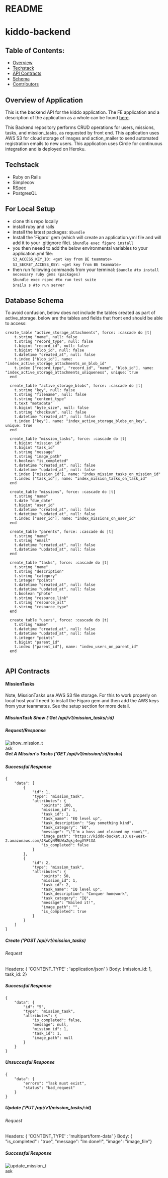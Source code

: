 # README
# kiddo-backend

## Table of Contents:

- [Overview](#overview)
- [Techstack](#techstack)
- [API Contracts](#api-contracts)
- [Schema](#schema)
- [Contributors](#contributors)

## Overview of Application
This is the backend API for the kiddo application.  The FE application and a description of the application as a whole can be found [here](https://github.com/kiddo-capstone/kiddo-frontend). 

This Backend repository performs CRUD operations for users, missions, tasks, and mission_tasks, as requested by front end.  This application uses AWS S3 for cloud storage of images and action_mailer to send automated registration emails to new users.  This application uses Circle for continuous integration and is deployed on Heroku.  


## Techstack

- Ruby on Rails
- Simplecov
- RSpec
- PostgresQL

## For Local Setup
- clone this repo locally
- install ruby and rails
- install the latest packages:
`$bundle`
- Install the 'Figaro' gem (which will create an application.yml file and will add it to your .gitignore file).
`$bundle exec figaro install`<br>
- you then neeed to add the below environmental variables to your application.yml file:<br>
`S3_ACCESS_KEY_ID: <get key from BE teammate>`<br>
`S3_SECRET_ACCESS_KEY: <get key from BE teammate>`<br>
- then run following commands from your terminal:
`$bundle #to install necessary ruby gems (packages)`<br>
`$bundle exec rspec #to run test suite`<br>
`$rails s #to run server`<br>

## Database Schema
To avoid confusion, below does not include the tables created as part of active_storage.  below are the tables and fields that front end should be able to access:
```
create_table "active_storage_attachments", force: :cascade do |t|
    t.string "name", null: false
    t.string "record_type", null: false
    t.bigint "record_id", null: false
    t.bigint "blob_id", null: false
    t.datetime "created_at", null: false
    t.index ["blob_id"], name: "index_active_storage_attachments_on_blob_id"
    t.index ["record_type", "record_id", "name", "blob_id"], name: "index_active_storage_attachments_uniqueness", unique: true
  end

  create_table "active_storage_blobs", force: :cascade do |t|
    t.string "key", null: false
    t.string "filename", null: false
    t.string "content_type"
    t.text "metadata"
    t.bigint "byte_size", null: false
    t.string "checksum", null: false
    t.datetime "created_at", null: false
    t.index ["key"], name: "index_active_storage_blobs_on_key", unique: true
  end

  create_table "mission_tasks", force: :cascade do |t|
    t.bigint "mission_id"
    t.bigint "task_id"
    t.string "message"
    t.string "image_path"
    t.boolean "is_completed"
    t.datetime "created_at", null: false
    t.datetime "updated_at", null: false
    t.index ["mission_id"], name: "index_mission_tasks_on_mission_id"
    t.index ["task_id"], name: "index_mission_tasks_on_task_id"
  end

  create_table "missions", force: :cascade do |t|
    t.string "name"
    t.date "due_date"
    t.bigint "user_id"
    t.datetime "created_at", null: false
    t.datetime "updated_at", null: false
    t.index ["user_id"], name: "index_missions_on_user_id"
  end

  create_table "parents", force: :cascade do |t|
    t.string "name"
    t.string "email"
    t.datetime "created_at", null: false
    t.datetime "updated_at", null: false
  end

  create_table "tasks", force: :cascade do |t|
    t.string "name"
    t.string "description"
    t.string "category"
    t.integer "points"
    t.datetime "created_at", null: false
    t.datetime "updated_at", null: false
    t.boolean "photo"
    t.string "resource_link"
    t.string "resource_alt"
    t.string "resource_type"
  end

  create_table "users", force: :cascade do |t|
    t.string "name"
    t.datetime "created_at", null: false
    t.datetime "updated_at", null: false
    t.integer "points"
    t.bigint "parent_id"
    t.index ["parent_id"], name: "index_users_on_parent_id"
  end
  
  ```


## API Contracts

#### MissionTasks
Note, MissionTasks use AWS S3 file storage.  For this to work properly on local host you'll need to install the Figaro gem and then add the AWS keys from your teammates.  See the setup section for more detail.  

##### MissionTask Show ('Get /api/v1/mission_tasks/:id)
##### Request/Response
<img src="show_mission_task.png"
     alt="show_mission_task"
     style="float: left; margin-right: 600px;" />


##### Get A Mission's Tasks ('GET /api/v1/mission/:id/tasks)
##### Successful Response
```
{
    "data": [
        {
            "id": 1,
            "type": "mission_task",
            "attributes": {
                "points": 100,
                "mission_id": 1,
                "task_id": 1,
                "task_name": "EQ level up",
                "task_description": "Say something kind",
                "task_category": "EQ",
                "message": "\"I'm a boss and cleaned my room\"",
                "image_path": "https://kiddo-bucket.s3.us-west-2.amazonaws.com/JRwCyNM9bWaZqkj4egVYFtXA
                "is_completed": false
            }
        },
        {
            "id": 2,
            "type": "mission_task",
            "attributes": {
                "points": 50,
                "mission_id": 1,
                "task_id": 2,
                "task_name": "IQ level up",
                "task_description": "Conquer homework",
                "task_category": "IQ",
                "message": "Nailed it!",
                "image_path": "",
                "is_completed": true
            }
        }
    ]
}
```

##### Create ('POST /api/v1/mission_tasks)
###### Request 
Headers: { 'CONTENT_TYPE' : 'application/json' }
Body: {mission_id: 1, task_id: 2}
##### Successful Response
```
{
    "data": {
        "id": "5",
        "type": "mission_task",
        "attributes": {
            "is_completed": false,
            "message": null,
            "mission_id": 1,
            "task_id": 1,
            "image_path": null
        }
    }
}
```
##### Unsuccesful Response
```
{
    "data": {
        "errors": "Task must exist",
        "status": "bad_request"
    }
}
```

##### Update ('PUT /api/v1/mission_tasks/:id)
###### Request 
Headers: { 'CONTENT_TYPE' : 'multipart/form-data' }
Body: { "is_completed" : "true", "message": "Im done!!", "image": "image_file"}
##### Successful Response
<img src="update_mission_task.png"
     alt="update_mission_task"
     style="float: left; margin-right: 600px;" />
```
{
    "data": {
        "id": "1",
        "type": "mission_task",
        "attributes": {
            "is_completed": true,
            "message": "\"Im done!!"\",
            "mission_id": 1,
            "task_id": 1,
            "image_path": "https://kiddo-bucket.s3.us-west-2.amazonaws.com/JRwCyNM9bWaZqkj4egVYFtXA
        }
    }
}
```
##### Unsuccesful Response
```
{
    "data": {
        "errors": "mission task does not exist.",
        "status": "bad_request"
    }
}
```


#### Users
##### Index (`GET /api/vi/users`)
###### Successful Response
```
{
    "data": [
        {
            "id": "1",
            "type": "user",
            "attributes": {
                "name": "Calvin",
                "points": 125
                "parent_id": 1
            }
        },
        {
            "id": "2",
            "type": "user",
            "attributes": {
                "name": "Hobbes",
                points: 421
                "parent_id": 2
            }
        }
    ]
}
```

##### Show (`GET /api/vi/users/1`)
###### Successful Response
```
{
    "data": {
        "id": "1",
        "type": "user",
        "attributes": {
            "name": "Calvin",
            "points": 125
            "parent_id": 4
        }
    }
}
```

##### Create (`POST /api/vi/users`)
###### Request Structure

```
headers: 'CONTENT_TYPE' => 'application/json'
body: {"name": "John"
       "parent_id": 4}
```
###### Successful Response
```
{
    "data": {
        "id": "3",
        "type": "user",
        "attributes": {
            "name": "John",
            "points": 0
        }
    }
}
```

##### DESTROY (`DELETE /api/vi/users/1`)

###### Successful Response
```
204 Response No Content
```

#### Parents
##### Create (`POST /api/v1/parents`)

```
headers: 'CONTENT_TYPE' => 'application/json'
body: {"name": "John"
       "email: "John@johnemail.com"
    }

```
###### Successful Response
```
{
    "data": {
        "id": "5",
        "type": "parent",
        "attributes": {
            "name": "John",
            "email": "John@johnemail.com"
        },
        "relationships": {
            "users": {
                "data": []
            }
        }
    }
}
```

##### Index (`GET /api/vi/parents`)
###### Successful Response
```
{
    "data": [
        {
            "id": "3",
            "type": "parent",
            "attributes": {
                "name": "Calvin",
                "email": "Calvin@example.com"
            },
            "relationships": {
                "users": {
                    "data": [
                        {
                            "id": "5",
                            "type": "user"
                        },
                        {
                            "id": "6",
                            "type": "user"
                        }
                    ]
                }
            }
        },
        {
            "id": "4",
            "type": "parent",
            "attributes": {
                "name": "Hobbes",
                "email": "Hobbes@example.com"
            },
            "relationships": {
                "users": {
                    "data": [
                        {
                            "id": "7",
                            "type": "user"
                        },
                        {
                            "id": "8",
                            "type": "user"
                        }
                    ]
                }
            }
        }
    ]
}
```

##### Show (`GET /api/vi/parents/4`)
###### Successful Response
```
{
    "data": {
        "id": "4",
        "type": "parent",
        "attributes": {
            "name": "Hobbes",
            "email": "Hobbes@example.com"
        },
        "relationships": {
            "users": {
                "data": [
                    {
                        "id": "7",
                        "type": "user"
                    },
                    {
                        "id": "8",
                        "type": "user"
                    }
                ]
            }
        }
    }
}
```

#### Missions
##### Create (`POST /api/v1/missions`)

###### Request Structure
```
headers: 'CONTENT_TYPE' => 'application/json'
body: {"name": "Weekly chores", "due_date": "2001-02-03", "user_id"=>515}
```

###### Successful Response
```
{ 'data' => { 'id' => '304',
              'type' => 'mission',
              'attributes' => { 'name' => 'Weekly chores',
                                'due_date' => '2001-02-03',
                                'user_id' => 487,
                                'created_at' => '2021-02-21T04:05:24.749Z',
                                'updated_at' => '2021-02-21T04:05:24.749Z' } } }
```
###### Unsuccessful Response
```
{"data"=>{"errors"=>"Name can't be blank", "status"=>"bad_request"}}
```
##### Index (`GET /api/v1/missions`)

###### Successful Response
```
{ 'data' =>
  [{ 'id' => '320',
     'type' => 'mission',
     'attributes' => { 'name' => 'Weekly otter chores',
                       'due_date' => '2021-02-26', 
                       'user_id' => 513,
                       'created_at' => '2021-02-21T00:00:00.000Z',
                       'updated_at' => '2021-02-21T00:00:00.000Z' } },
   { 'id' => '321',
     'type' => 'mission',
     'attributes' => { 'name' => 'Weekly grasshopper chores',
                       'due_date' => '2021-02-26',
                       'user_id' => 514,
                       'created_at' => '2021-02-21T00:00:00.000Z',
                       'updated_at' => '2021-02-21T00:00:00.000Z' } }] }
```
#### Tasks
##### Create (`POST /api/v1/tasks`)

###### Request Structure
```
headers: 'CONTENT_TYPE' => 'application/json'
body: {"name":"test", "description":"testing", "category":"test", "points":3}
```

###### Successful Response
```
{
    "data": {
        "id": "4",
        "type": "task",
        "attributes": {
            "name": "test",
            "description": "testing",
            "category": "test",
            "points": 3
        }
    }
}
```
###### Unsuccessful Response
```
{
    "data": {
        "errors": "Name can't be blank",
        "status": 400
    }
}
```
##### Index (`GET /api/v1/tasks`)

###### Successful Response
```
{
    "data": [
        {
            "id": "1",
            "type": "task",
            "attributes": {
                "name": "EQ level up",
                "description": "Say something kind",
                "category": "EQ",
                "points": 100
            }
        },
        {
            "id": "2",
            "type": "task",
            "attributes": {
                "name": "IQ level up",
                "description": "Conquer homework",
                "category": "IQ",
                "points": 50
            }
        },
        {
            "id": "3",
            "type": "task",
            "attributes": {
                "name": "Special",
                "description": "Make your bed",
                "category": "Misc",
                "points": 1337
            }
        },
        {
            "id": "4",
            "type": "task",
            "attributes": {
                "name": "test",
                "description": "testing",
                "category": "test",
                "points": 3
            }
        }
    ]
}
```

## Schema


## Contributors

- Lola Dolinsky - [![LinkedIn][linkedin-shield]](https://www.linkedin.com/in/lola-dolinsky-15b5b01ba/) - [![GitHub][github-shield]](https://github.com/lo-la-do-li)

- Bailey Dunning - [![LinkedIn][linkedin-shield]](https://www.linkedin.com/in/baileydunning/) - [![GitHub][github-shield]](https://github.com/baileydunning)

- Scott Brabson - [![LinkedIn][linkedin-shield]](https://www.linkedin.com/in/scott-brabson/) - [![GitHub][github-shield]](https://github.com/brabbuss)

- Will Dunlap - [![LinkedIn][linkedin-shield]]() - [![GitHub][github-shield]](https://github.com/dunlapww)

- Brett Sherman - [![LinkedIn][linkedin-shield]](https://www.linkedin.com/in/brettshermanll/) - [![GitHub][github-shield]](https://github.com/BJSherman80)

- Shaun James - [![LinkedIn][linkedin-shield]](https://www.linkedin.com/in/shaun-james-2707a61bb/) - [![GitHub][github-shield]](https://github.com/ShaunDaneJames)

- Connor Ferguson - [![LinkedIn][linkedin-shield]](https://www.linkedin.com/in/connor-p-ferguson/) - [![GitHub][github-shield]](https://github.com/cpfergus1)


<!-- MARKDOWN LINKS & IMAGES -->
[linkedin-shield]: https://img.shields.io/badge/-LinkedIn-black.svg?style=flat-square&logo=linkedin&colorB=555
[github-shield]: https://img.shields.io/badge/-GitHub-black.svg?style=flat-square&logo=github&colorB=555
